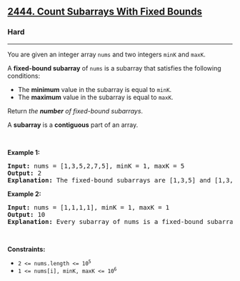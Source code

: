 <h2><a href="https://leetcode.com/problems/count-subarrays-with-fixed-bounds/">2444. Count Subarrays With Fixed Bounds</a></h2><h3>Hard</h3><hr><div style="user-select: auto;"><p style="user-select: auto;">You are given an integer array <code style="user-select: auto;">nums</code> and two integers <code style="user-select: auto;">minK</code> and <code style="user-select: auto;">maxK</code>.</p>

<p style="user-select: auto;">A <strong style="user-select: auto;">fixed-bound subarray</strong> of <code style="user-select: auto;">nums</code> is a subarray that satisfies the following conditions:</p>

<ul style="user-select: auto;">
	<li style="user-select: auto;">The <strong style="user-select: auto;">minimum</strong> value in the subarray is equal to <code style="user-select: auto;">minK</code>.</li>
	<li style="user-select: auto;">The <strong style="user-select: auto;">maximum</strong> value in the subarray is equal to <code style="user-select: auto;">maxK</code>.</li>
</ul>

<p style="user-select: auto;">Return <em style="user-select: auto;">the <strong style="user-select: auto;">number</strong> of fixed-bound subarrays</em>.</p>

<p style="user-select: auto;">A <strong style="user-select: auto;">subarray</strong> is a <strong style="user-select: auto;">contiguous</strong> part of an array.</p>

<p style="user-select: auto;">&nbsp;</p>
<p style="user-select: auto;"><strong class="example" style="user-select: auto;">Example 1:</strong></p>

<pre style="user-select: auto;"><strong style="user-select: auto;">Input:</strong> nums = [1,3,5,2,7,5], minK = 1, maxK = 5
<strong style="user-select: auto;">Output:</strong> 2
<strong style="user-select: auto;">Explanation:</strong> The fixed-bound subarrays are [1,3,5] and [1,3,5,2].
</pre>

<p style="user-select: auto;"><strong class="example" style="user-select: auto;">Example 2:</strong></p>

<pre style="user-select: auto;"><strong style="user-select: auto;">Input:</strong> nums = [1,1,1,1], minK = 1, maxK = 1
<strong style="user-select: auto;">Output:</strong> 10
<strong style="user-select: auto;">Explanation:</strong> Every subarray of nums is a fixed-bound subarray. There are 10 possible subarrays.
</pre>

<p style="user-select: auto;">&nbsp;</p>
<p style="user-select: auto;"><strong style="user-select: auto;">Constraints:</strong></p>

<ul style="user-select: auto;">
	<li style="user-select: auto;"><code style="user-select: auto;">2 &lt;= nums.length &lt;= 10<sup style="user-select: auto;">5</sup></code></li>
	<li style="user-select: auto;"><code style="user-select: auto;">1 &lt;= nums[i], minK, maxK &lt;= 10<sup style="user-select: auto;">6</sup></code></li>
</ul>
</div>